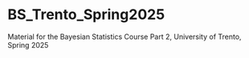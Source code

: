 # BS_Trento_Spring2025
Material for the Bayesian Statistics Course Part 2, University of Trento, Spring 2025
